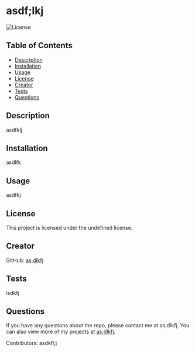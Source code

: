 
# asdf;lkj

![License]()

## Table of Contents
- [Description](#description)
- [Installation](#installation)
- [Usage](#usage)
- [License](#license)
- [Creator](#creator)
- [Tests](#tests)
- [Questions](#questions)

## Description
asdfklj

## Installation
asdlfk

## Usage
asdfkj

## License
This project is licensed under the undefined license.

## Creator
GitHub: [as;dlkfj](https://github.com/as;dlkfj)

## Tests
lsdkfj

## Questions
If you have any questions about the repo, please contact me at as;dlkfj. You can also view more of my projects at [as;dlkfj](https://github.com/as;dlkfj).

Contributors: asdkfl;j
    